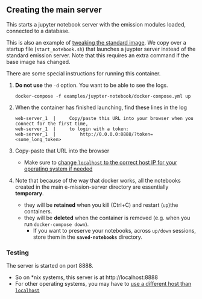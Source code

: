 ## Creating the main server

This starts a jupyter notebook server with the emission modules loaded,
connected to a database.

This is also an example of [tweaking the standard
image](../../README.md#tweaking-the-image). We copy over a startup file
(`start_notebook.sh`) that launches a juypter server instead of the standard
emission server. Note that this requires an extra command if the base image has
changed.

There are some special instructions for running this container.
1. **Do not use** the `-d` option. You want to be able to see the logs.

    ```
    docker-compose -f examples/juypter-notebook/docker-compose.yml up
    ```

1. When the container has finished launching, find these lines in the log
    ```
    web-server_1  |     Copy/paste this URL into your browser when you connect for the first time,
    web-server_1  |     to login with a token:
    web-server_1  |         http://0.0.0.0:8888/?token=<some_long_token>
    ```
1. Copy-paste that URL into the browser
    - Make sure to [change `localhost` to the correct
host IP for your operating system if needed](../../README.md#connecting-to-the-created-container)

1. Note that because of the way that docker works, all the notebooks created in the main e-mission-server directory are essentially **temporary**.
    - they will be **retained** when you kill (Ctrl+C) and restart (`up`)the containers.
    - they will be **deleted** when the container is removed (e.g. when you run `docker-compose down`).
      - If you want to preserve your notebooks, across `up/down` sessions, store them in the **`saved-notebooks`** directory.

### Testing

The server is started on port 8888. 

- So on \*nix systems, this server is at http://localhost:8888
- For other operating systems, you may have to [use a different host than
  `localhost`](../../README.md#connecting-to-the-created-container)
